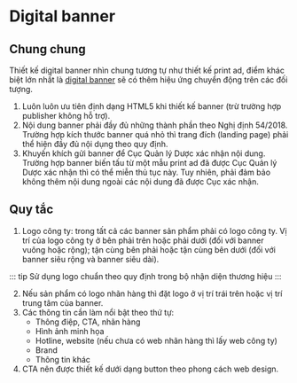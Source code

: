 # Digital banner
## Chung chung
Thiết kế digital banner nhìn chung tương tự như thiết kế print ad, điểm khác biệt lớn nhất là [digital banner](../print-ads/) sẽ có thêm hiệu ứng chuyển động trên các đối tượng.
1. Luôn luôn ưu tiên định dạng HTML5 khi thiết kế banner (trừ trường hợp publisher không hỗ trợ).
2. Nội dung banner phải đầy đủ những thành phần theo Nghị định 54/2018. Trường hợp kích thước banner quá nhỏ thì trang đích (landing page) phải thể hiện đầy đủ nội dụng theo quy định.
3. Khuyến khích gửi banner để Cục Quản lý Dược xác nhận nội dung. Trường hợp banner biến tấu từ một mẫu print ad đã được Cục Quản lý Dược xác nhận thì có thể miễn thủ tục này. Tuy nhiên, phải đảm bảo không thêm nội dung ngoài các nội dung đã được Cục xác nhận.

## Quy tắc
1. Logo công ty: trong tất cả các banner sản phẩm phải có logo công ty. Vị trí của logo công ty ở bên phải trên hoặc phải dưới (đối với banner vuông hoặc rộng); tận cùng bên phải hoặc tận cùng bên dưới (đối với banner siêu rộng và banner siêu dài).

::: tip 
Sử dụng logo chuẩn theo quy định trong bộ nhận diện thương hiệu
:::

2. Nếu sản phẩm có logo nhãn hàng thì đặt logo ở vị trí trái trên hoặc vị trí trung tâm của banner.
3. Các thông tin cần làm nổi bật theo thứ tự:
	* Thông điệp, CTA, nhãn hàng
	* Hình ảnh minh họa
	* Hotline, website (nếu chưa có web nhãn hàng thì lấy web công ty)
	* Brand
	* Thông tin khác
4. CTA nên được thiết kế dưới dạng button theo phong cách web design.